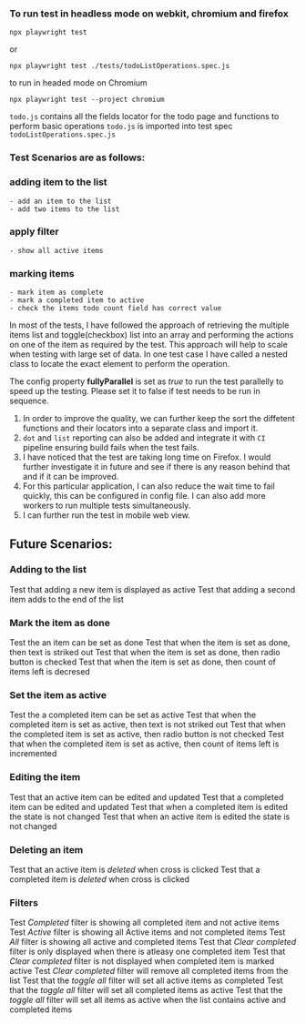 
### To run test  in headless mode on webkit, chromium and firefox 

`npx playwright test` 

or 

`npx playwright test ./tests/todoListOperations.spec.js`

to run in headed mode on Chromium

`npx playwright test --project chromium`

`todo.js` contains all the fields locator for the todo page and functions to perform basic operations
`todo.js` is imported into test spec `todoListOperations.spec.js`


### Test Scenarios are as follows: 

### adding item to the list
    - add an item to the list
    - add two items to the list

### apply filter
    - show all active items

### marking items
    - mark item as complete    
    - mark a completed item to active
    - check the items todo count field has correct value


In most of the tests, I have followed the approach of retrieving the multiple items list and toggle(checkbox) list into an array and performing the actions on one of the item as required by the test. This approach will help to scale when testing with large set of data. In one test case I have called a nested class to locate the exact element to perform the operation.

The config property **fullyParallel** is set as *true* to run the test parallelly to speed up the testing. Please set it to false if test needs to be run in sequence.

1. In order to improve the quality, we can further keep the sort the diffetent functions and their locators into a separate class and import it. 
2. `dot` and `list` reporting can also be added and integrate it with `CI` pipeline ensuring build fails when the test fails. 
3. I have noticed that the test are taking long time on Firefox. I would further investigate it in future and see if there is any reason behind that and if it can be improved.
4. For this particular application, I can also reduce the wait time to fail quickly, this can be configured in config file. I can also add more workers to run multiple tests simultaneously.
5. I can further run the test in mobile web view.

## Future Scenarios:

### Adding to the list
Test that adding a new item is displayed as active
Test that adding a second item adds to the end of the list

### Mark the item as done
Test the an item can be set as done
Test that when the item is set as done, then text is striked out
Test that when the item is set as done, then radio button is checked
Test that when the item is set as done, then count of items left is decresed


### Set the item as active
Test the a completed item can be set as active
Test that when the completed item is set as active, then text is not striked out
Test that when the completed item is set as active, then radio button is not checked
Test that when the completed item is set as active, then count of items left is incremented

### Editing the item
Test that an active item can be edited and updated
Test that a completed item can be edited and updated
Test that when a completed item is edited the state is not changed
Test that when an active item is edited the state is not changed

### Deleting an item
Test that an active item is *deleted* when cross is clicked
Test that a completed item is *deleted* when cross is clicked

### Filters
Test *Completed* filter is showing all completed item and not active items
Test *Active* filter is showing all Active items and not completed items
Test *All* filter is showing all active and completed items
Test that *Clear completed* filter is only displayed when there is atleasy one completed item
Test that *Clear completed* filter is not displayed when completed item is marked active
Test *Clear completed* filter will remove all completed items from the list
Test that the *toggle all* filter will set all active items as completed
Test that the *toggle all* filter will set all completed items as active
Test that the *toggle all* filter will set all items as active when the list contains active and completed items